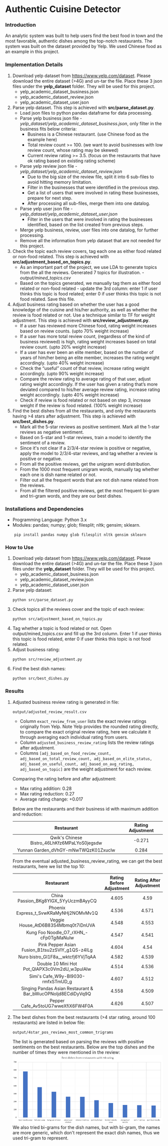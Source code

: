 # Authentic Cuisine Detector


### Introduction

An analytic system was built to help users find the best food in town and the most favorable, authentic dishes among the top-notch restaurants. The system was built on the dataset provided by Yelp. We used Chinese food as an example in this project.


### Implementation Details

1) Download yelp dataset from https://www.yelp.com/dataset. Please download the entire dataset (>4G) and un-tar the file. Place these 3 json files under the **yelp_dataset** folder. They will be used for this project.
    * yelp_academic_dataset_business.json
    * yelp_academic_dataset_review.json
    * yelp_academic_dataset_user.json
2) Parse yelp dataset. This step is achieved with **src/parse_dataset.py**.
    * Load json files to python pandas dataframe for data processing.
    * Parse yelp business json file - _yelp_dataset/yelp_academic_dataset_business.json_, only filter in the business fits below criteria:
        - Business is a Chinese restaurant. (use Chinese food as the example here)
        - Total review count >= 100. (we want to avoid businesses with low review count, whose rating may be skewed)
        - Current review rating >= 3.5. (focus on the restaurants that have ok rating based on existing rating scheme)
    * Parse yelp review json file - _yelp_dataset/yelp_academic_dataset_review.json_
        - Due to the big size of the review file, split it into 6 sub-files to avoid hitting memory limitation.
        - Filter in the businesses that were identified in the previous step.
        - Get a list of users that were involved in rating these businesses, prepare for next step.
        - After processing all sub-files, merge them into one datalog.
    * Parse yelp user json file - _yelp_dataset/yelp_academic_dataset_user.json_
        - Filter in the users that were involved in rating the businesses identified, based on the list created from previous steps. 
    * Merge yelp business, review, user files into one datalog, for further processing.
    * Remove all the information from yelp dataset that are not needed for this project.
3) Check the topic each review covers, tag each one as either food related or non-food related. This step is achieved with **src/adjustment_based_on_topics.py**.
    * As an important part of the project, we use LDA to generate topics from the all the reviews. Generated 7 topics for illustration. - _output/mined_topics.csv_
    * Based on the topics generated, we manually tag them as either food related or non-food related - update the 3rd column: enter 1 if user thinks this topic is food related; enter 0 if user thinks this topic is not food related. Save this file.
4) Adjust business rating based on whether the user has a good knowledge of the cuisine and his/her authority, as well as whether the review is food related or not. Use a technique similar to TF for weight adjustment. This step is achieved with **src/review_adjustment.py**.
    * If a user has reviewed more Chinese food, rating weight increases based on review counts. (upto 70% weight increase)
    * If a user has more total review count, (regardless of the kind of business reviewed) is high, rating weight increases based on total review count. (upto 20% weight increase)
    * If a user has ever been an elite member, based on the number of years of him/her being an elite member, increases the rating weight accordingly. (upto 40% weight increase)
    * Check the “useful” count of that review, increase rating weight accordingly. (upto 90% weight increase)
    * Compare the review rating to average rating of that user, adjust rating weight accordingly. If the user has given a rating that’s more deviated compared to his/her average review rating, increase rating weight accordingly. (upto 40% weight increase)
    * Check if review is food related or not based on step 3, increase weight if the review is food related. (100% weight increase)
5) Find the best dishes from all the restaurants, and only the restaurants having >4 stars after adjustment. This step is achieved with **src/best_dishes.py**.
    * Mark all the 5-star reviews as positive sentiment. Mark all the 1-star reviews as negative sentiment.
    * Based on 5-star and 1-star reviews, train a model to identify the sentiment of a review.
    * Since it's not clear if a 2/3/4-star review is positive or negative, apply the model to 2/3/4-star reviews, and tag whether a review is positive or negative.
    * From all the positive reviews, get the unigram word distribution.
    * From the 1000 most frequent unigram words, manually tag whether each one is dish name related or not.
    * Filter out all the frequent words that are not dish name related from the reviews.
    * From all the filtered positive reviews, get the most frequent bi-gram and tri-gram words, and they are our best dishes.


### Installations and Dependencies
* Programming Language: Python 3.x
* Modules: pandas; numpy; glob; filesplit; nltk; gensim; sklearn.
```
    pip install pandas numpy glob filesplit nltk gensim sklearn
```
 
 
### How to Use
1. Download yelp dataset from https://www.yelp.com/dataset. Please download the entire dataset (>4G) and un-tar the file. Place these 3 json files under the **yelp_dataset** folder. They will be used for this project.
    * yelp_academic_dataset_business.json
    * yelp_academic_dataset_review.json
    * yelp_academic_dataset_user.json
2. Parse yelp dataset:
    ```
    python src/parse_dataset.py
    ```
3. Check topics all the reviews cover and the topic of each review:
    ```
    python src/adjustment_based_on_topics.py
    ```
4. Tag whether a topic is food related or not. Open output/mined_topics.csv and fill up the 3rd column. Enter 1 if user thinks this topic is food related, enter 0 if user thinks this topic is not food related.
5. Adjust business rating:
    ```
    python src/review_adjustment.py
    ```
6. Find the best dish names:
    ```
    python src/best_dishes.py
    ```


### Results
1. Adjusted business review rating is generated in file:
    ```
    output/adjusted_review_result.csv
    ```
   - Column ```exact_review_from_user``` lists the exact review ratings originally from Yelp. Note Yelp provides the rounded rating directly, to compare the exact original review rating, here we calculate it through averaging each individual rating from users.
   - Column ```adjusted_business_review_rating``` lists the review ratings after adjustment.
   - Columns ```[adj_based_on_food_review_count, adj_based_on_total_review_count, adj_based_on_elite_status, adj_based_on_useful_count, adj_based_on_avg_rating, adj_based_on_topic]``` are the weight adjustment for each review.
   
   Comparing the rating before and after adjustment:
   * Max rating addition: 0.28
   * Max rating reduction: 0.27
   * Average rating change: +0.017
   
   Below are the restaurants and their business id with maximum addition and reduction:
   
   | Restaurant | Rating Adjustment |
   | :---: | :---: |
   | Qwik's Chinese Bistro_46LhKfz6MPaLYoS0jegsdw | -0.271 |
   | Yunnan Garden_dVhGY-mNwTWQzK01Zxuclw | 0.284 |

    From the eventual adjusted_business_review_rating, we can get the best restaurants, here we list the top 10:

   | Restaurant | Rating Before Adjustment | Rating After Adjustment |
   | :---: | :---: | :---: |
   | China Passion_BKg8YIGX_5YyUczmBAyyCQ | 4.605 | 4.59 |
   | Phoenix Express_t_SvwKRaMyNHj2NOMvMv1Q | 4.536 | 4.571 |  
   | Veggie House_AtD6B83S4Mbmq0t7iDnUVA | 4.548 | 4.553 |
   | Kung Foo Noodle_O7_rXHN_-cFp0TgiMaNulw | 4.547 | 4.541 | 
   | Pink Pepper Asian Fusion_B1tsu2zSVlY_g1QS-z4ILg | 4.604 | 4.54 |
   | Nuro bistro_GI1F8a__wktcfj6YVjTqAA | 4.582 | 4.539 | 
   | Double 10 Mini Hot Pot_QlAPX3c0Vm2dU_w3puIAIw | 4.514 | 4.536 |
   | Simi's Cafe_W9y-Bl9030-rmfxSTmUD_g | 4.607 | 4.512 | 
   | Singing Pandas Asian Restaurant & Bar_bWucOPNoIjd8ECdiDyVq9Q | 4.558 | 4.509 |
   | Pepper Cafe_Av5toUG7wweXfiX6FW4F0A | 4.626 | 4.507 | 

2. The best dishes from the best restaurants (>4 star rating, around 100 restaurants) are listed in below file:
    ```
    output/4star_pos_reviews_most_common_trigrams
    ```
    The list is generated based on parsing the reviews with positive sentiments on the best restaurants. Below are the top dishes and the number of times they were mentioned in the review:
    ![alt text](https://github.com/yix7/mcsds_cs410_project/blob/master/output/BestDishesList.PNG)
    We also tried bi-grams for the dish names, but with bi-gram, the names are more generic, which don't represent the exact dish names, thus we used tri-gram to represent.
    
